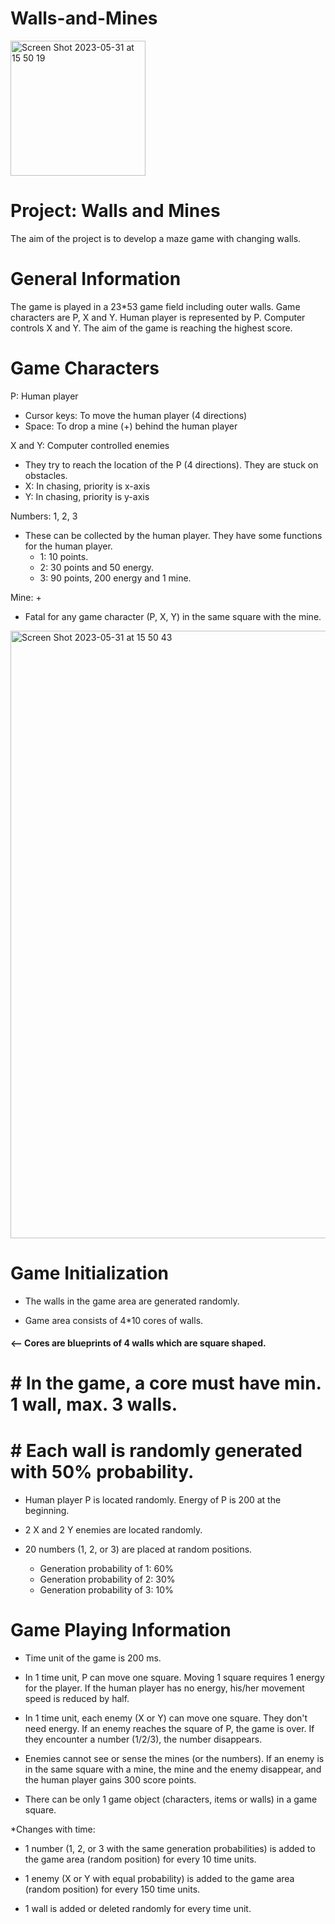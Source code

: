 # Walls-and-Mines

<img width="216" alt="Screen Shot 2023-05-31 at 15 50 19" src="https://github.com/inomisay/Walls-and-Mines/assets/98346164/d7f94196-d14b-40e4-95c0-0e46b02de57e">

# Project: Walls and Mines
 
The aim of the project is to develop a maze game
with changing walls.
 
# General Information
 
The game is played in a 23*53 game field including outer walls. Game characters are P, X and Y. Human player is represented by P. Computer controls X and Y. The aim of the game is reaching the highest score.
 
# Game Characters
 
P: Human player  
* Cursor keys: To move the human player (4 directions)
* Space: To drop a mine (+) behind the human player
 
X and Y: Computer controlled enemies  
* They try to reach the location of the P (4 directions). They are stuck on obstacles.  
* X: In chasing, priority is x-axis
* Y: In chasing, priority is y-axis
 
Numbers: 1, 2, 3
* These can be collected by the human player. They have some functions for the human player.
  * 1: 10 points.
  * 2: 30 points and 50 energy.
  * 3: 90 points, 200 energy and 1 mine.  
 
Mine: +
* Fatal for any game character (P, X, Y) in the same square with the mine.

<img width="972" alt="Screen Shot 2023-05-31 at 15 50 43" src="https://github.com/inomisay/Walls-and-Mines/assets/98346164/84295320-e828-4d20-97a1-ffe22ce2daa0">

# Game Initialization

* The walls in the game area are generated randomly. 

* Game area consists of 4*10 cores of walls.  

#### <-- Cores are blueprints of 4 walls which are square shaped. 
#  #     In the game, a core must have min. 1 wall, max. 3 walls. 
#  #     Each wall is randomly generated with 50% probability.
####

* Human player P is located randomly. Energy of P is 200 at the beginning.

* 2 X and 2 Y enemies are located randomly. 

* 20 numbers (1, 2, or 3) are placed at random positions.
  * Generation probability of 1: 60%
  * Generation probability of 2: 30%
  * Generation probability of 3: 10%

# Game Playing Information

* Time unit of the game is 200 ms.

*	In 1 time unit, P can move one square. Moving 1 square requires 1 energy for the player.
If the human player has no energy, his/her movement speed is reduced by half.

*	In 1 time unit, each enemy (X or Y) can move one square. They don't need energy. If an enemy reaches the square of P, the game is over. If they encounter a number (1/2/3), the number disappears.

*	Enemies cannot see or sense the mines (or the numbers). If an enemy is in the same square with a mine, the mine and the enemy disappear, and the human player gains 300 score points. 

*	There can be only 1 game object (characters, items or walls) in a game square.


*Changes with time:

*	1 number (1, 2, or 3 with the same generation probabilities) is added to the game area (random position) for every 10 time units. 

*	1 enemy (X or Y with equal probability) is added to the game area (random position) for every 150 time units. 

*	1 wall is added or deleted randomly for every time unit.


